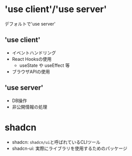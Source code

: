 # 'use client'/'use server'
デフォルトで'use server'
## 'use client'
- イベントハンドリング
- React Hooksの使用
	- useState や useEffect 等
- ブラウザAPIの使用
## 'use server'
- DB操作
- 非公開情報の処理

# shadcn
- shadcn: `shadcn/ui`と呼ばれているCLIツール
- shadcn-ui: 実際にライブラリを使用するためのパッケージ

